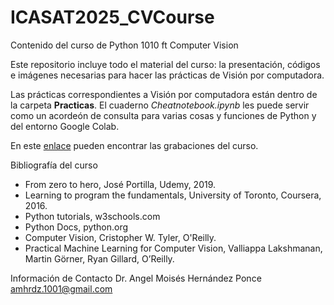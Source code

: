 # ICASAT2025_CVCourse
Contenido del curso de Python 1010 ft Computer Vision

Este repositorio incluye todo el material del curso: la presentación, códigos e imágenes necesarias para hacer las prácticas de Visión por computadora.

Las prácticas correspondientes a Visión por computadora están dentro de la carpeta **Practicas**.
El cuaderno *Cheatnotebook.ipynb* les puede servir como un acordeón de consulta para varias cosas y funciones de Python y del entorno Google Colab.

En este [enlace](https://www.youtube.com/playlist?list=PLw5JT-EnRkWzJNNWMEnZJ6AOAMPvLZd4N) pueden encontrar las grabaciones del curso.

Bibliografía del curso
* From zero to hero, José Portilla, Udemy, 2019.
* Learning to program the fundamentals, University of Toronto, Coursera, 2016.
* Python tutorials, w3schools.com
* Python Docs, python.org
* Computer Vision, Cristopher W. Tyler, O'Reilly.
* Practical Machine Learning for Computer Vision, Valliappa Lakshmanan, Martin Görner, Ryan Gillard, O’Reilly.

Información de Contacto
Dr. Angel Moisés Hernández Ponce
amhrdz.1001@gmail.com
